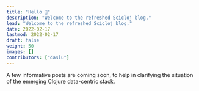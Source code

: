 ```yaml
---
title: "Hello 👋"
description: "Welcome to the refreshed Scicloj blog."
lead: "Welcome to the refreshed Scicloj blog."
date: 2022-02-17
lastmod: 2022-02-17
draft: false
weight: 50
images: []
contributors: ["daslu"]
---
```


A few informative posts are coming soon, to help in clarifying the situation of the emerging Clojure data-centric stack.
